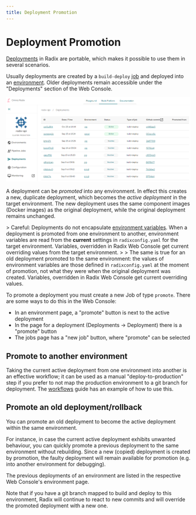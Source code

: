 ```yaml
---
title: Deployment Promotion
---
```


# Deployment Promotion

[Deployments](/docs/docs/topic-concepts/#deployment) in Radix are portable, which makes it possible to use them in several scenarios.

Usually deployments are created by a `build-deploy` [job](/docs/docs/topic-concepts/#job) and deployed into an [environment](/docs/docs/topic-concepts/#environment). Older deployments remain accessible under the "Deployments" section of the Web Console.

![Web Console deployments](./web-console-deployments.png)

A deployment can be *promoted* into any environment. In effect this creates a new, duplicate deployment, which becomes the *active deployment* in the target environment. The new deployment uses the same component images (Docker images) as the original deployment, while the original deployment remains unchanged.

&gt; Careful: Deployments do not encapsulate [environment variables](/docs/docs/topic-concepts/#environment-variable). When a deployment is promoted from one environment to another, environment variables are read from the **current** settings in `radixconfig.yaml` for the target environment. Variables, overridden in Radix Web Console get current overriding values from the target environment.
&gt;
&gt; The same is true for an old deployment promoted to the same environment: the values of environment variables are those defined in `radixconfig.yaml` at the moment of promotion, not what they were when the original deployment was created. Variables, overridden in Radix Web Console get current overriding values.

To promote a deployment you must create a new Job of type `promote`. There are some ways to do this in the Web Console:

- In an environment page, a "promote" button is next to the active deployment
- In the page for a deployment (Deployments → Deployment) there is a "promote" button
- The jobs page has a "new job" button, where "promote" can be selected

## Promote to another environment

Taking the current active deployment from one environment into another is an effective workflow; it can be used as a manual "deploy-to-production" step if you prefer to not map the production environment to a git branch for deployment. The [workflows](/docs/start/workflows/) guide has an example of how to use this.

## Promote an old deployment/rollback

You can promote an old deployment to become the active deployment within the same environment.

For instance, in case the current active deployment exhibits unwanted behaviour, you can quickly promote a previous deployment to the same environment without rebuilding. Since a new (copied) deployment is created by promotion, the faulty deployment will remain available for promotion (e.g. into another environment for debugging).

The previous deployments of an environment are listed in the respective Web Console's environment page.

Note that if you have a git branch mapped to build and deploy to this environment, Radix will continue to react to new commits and will override the promoted deployment with a new one.
